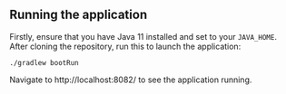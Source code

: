 
## Running the application
Firstly, ensure that you have Java 11 installed and set to your `JAVA_HOME`. 
After cloning the repository, run this to launch the application:
```
./gradlew bootRun
```
Navigate to http://localhost:8082/ to see the application running.
